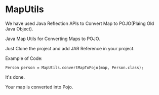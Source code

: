 MapUtils
========

We have used Java Reflection APIs to Convert Map to POJO(Plaing Old Java Object).

Java Map Utils for Converting Maps to POJO.


Just Clone the project and add JAR Reference in your project.

Example of Code:

`
  Person person = MapUtils.convertMapToPojo(map, Person.class);
`

It's done.

Your map is converted into Pojo.
